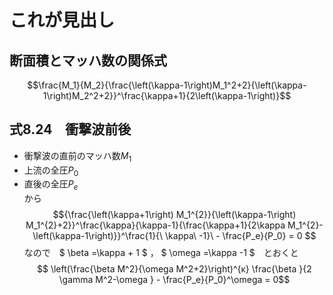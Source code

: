 # これが見出し  
## 断面積とマッハ数の関係式  
$$\frac{M_1}{M_2}{\frac{\left(\kappa-1\right)M_1^2+2}{\left(\kappa-1\right)M_2^2+2}}^\frac{\kappa+1}{2\left(\kappa-1\right)}$$  



## 式8.24　衝撃波前後  
* 衝撃波の直前のマッハ数$M_1$
* 上流の全圧$P_0$
* 直後の全圧$P_e$  
から
$${\frac{\left(\kappa+1\right) M_1^{2}}{\left(\kappa-1\right) M_1^{2}+2}}^\frac{\kappa}{\kappa-1}{\frac{\kappa+1}{2\kappa M_1^{2}-\left(\kappa-1\right)}}^\frac{1}{\ \kappa\ -1}\ - \frac{P_e}{P_0} = 0 $$
なので　$ \beta =\kappa + 1 $ ， $ \omega =\kappa -1 $　とおくと
$$ \left(\frac{\beta M^2}{\omega M^2+2}\right)^{κ} \frac{\beta }{2 \gamma M^2-\omega } - \frac{P_e}{P_0}^\omega = 0$$
